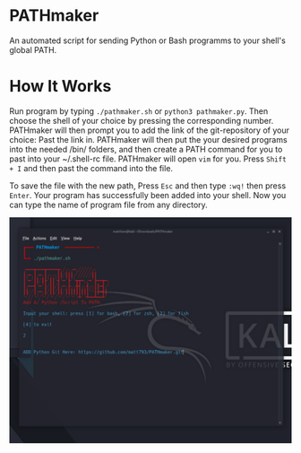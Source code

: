 # PATHmaker
An automated script for sending Python or Bash programms to your shell's global PATH.

# How It Works
Run program by typing `./pathmaker.sh` or `python3 pathmaker.py`. Then choose the shell of your choice by pressing the corresponding number. PATHmaker will then prompt you to add the link of the git-repository of your choice: Past the link in. PATHmaker will then put the your desired programs into the needed /bin/ folders, and then create a PATH command for you to past into your ~/.shell-rc file.  PATHmaker will open `vim` for you. Press `Shift + I` and then past the command into the file. 

To save the file with the new path, Press `Esc` and then type `:wq!` then press `Enter`. Your program has successfully been added into your shell. Now you can type the name of program file from any directory.

![Example](screenshot.png "Example")
